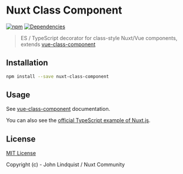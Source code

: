 # Nuxt Class Component

[![npm](https://img.shields.io/npm/v/nuxt-class-component/latest.svg?style=flat-square)](https://npmjs.com/package/nuxt-class-component)
[![Dependencies](https://david-dm.org/nuxt-community/nuxt-class-component/status.svg?style=flat-square)](https://david-dm.org/nuxt-community/nuxt-class-component)

> ES / TypeScript decorator for class-style Nuxt/Vue components, extends [vue-class-component](https://github.com/vuejs/vue-class-component)


## Installation

```bash
npm install --save nuxt-class-component
```

## Usage

See [vue-class-component](https://github.com/vuejs/vue-class-component) documentation.

You can also see the [official TypeScript example of Nuxt.js](https://github.com/nuxt/nuxt.js/tree/dev/examples/typescript).

## License

[MIT License](./LICENSE)

Copyright (c) - John Lindquist / Nuxt Community
